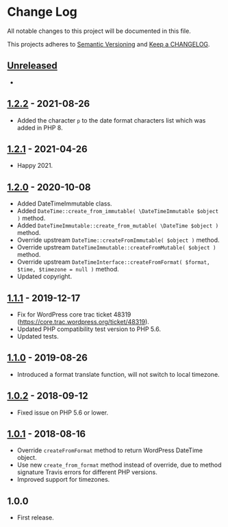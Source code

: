 # Change Log

All notable changes to this project will be documented in this file.

This projects adheres to [Semantic Versioning](http://semver.org/) and [Keep a CHANGELOG](http://keepachangelog.com/).

## [Unreleased][unreleased]
-

## [1.2.2] - 2021-08-26
- Added the character `p` to the date format characters list which was added in PHP 8.

## [1.2.1] - 2021-04-26
- Happy 2021.

## [1.2.0] - 2020-10-08
- Added DateTimeImmutable class.
- Added `DateTime::create_from_immutable( \DateTimeImmutable $object )` method.
- Added `DateTimeImmutable::create_from_mutable( \DateTime $object )` method.
- Override upstream `DateTime::createFromImmutable( $object )` method.
- Override upstream `DateTimeImmutable::createFromMutable( $object )` method.
- Override upstream `DateTimeInterface::createFromFormat( $format, $time, $timezone = null )` method.
- Updated copyright.

## [1.1.1] - 2019-12-17
- Fix for WordPress core trac ticket 48319 (https://core.trac.wordpress.org/ticket/48319).
- Updated PHP compatibility test version to PHP 5.6.
- Updated tests.

## [1.1.0] - 2019-08-26
- Introduced a format translate function, will not switch to local timezone.

## [1.0.2] - 2018-09-12
- Fixed issue on PHP 5.6 or lower.

## [1.0.1] - 2018-08-16
- Override `createFromFormat` method to return WordPress DateTime object.
- Use new `create_from_format` method instead of override, due to method signature Travis errors for different PHP versions.
- Improved support for timezones.

## 1.0.0
- First release.

[unreleased]: https://github.com/pronamic/wp-datetime/compare/1.2.2...HEAD
[1.2.2]: https://github.com/pronamic/wp-datetime/compare/1.2.1...1.2.2
[1.2.1]: https://github.com/pronamic/wp-datetime/compare/1.2.0...1.2.1
[1.2.0]: https://github.com/pronamic/wp-datetime/compare/1.1.1...1.2.0
[1.1.1]: https://github.com/pronamic/wp-datetime/compare/1.1.0...1.1.1
[1.1.0]: https://github.com/pronamic/wp-datetime/compare/1.0.2...1.1.0
[1.0.2]: https://github.com/pronamic/wp-datetime/compare/1.0.1...1.0.2
[1.0.1]: https://github.com/pronamic/wp-datetime/compare/1.0.0...1.0.1
